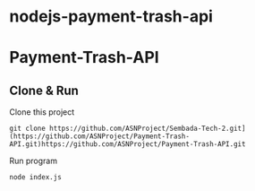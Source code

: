 # nodejs-payment-trash-api

# Payment-Trash-API

## Clone & Run
Clone this project
```
git clone https://github.com/ASNProject/Sembada-Tech-2.git](https://github.com/ASNProject/Payment-Trash-API.git)https://github.com/ASNProject/Payment-Trash-API.git
```
Run program
```
node index.js
```


